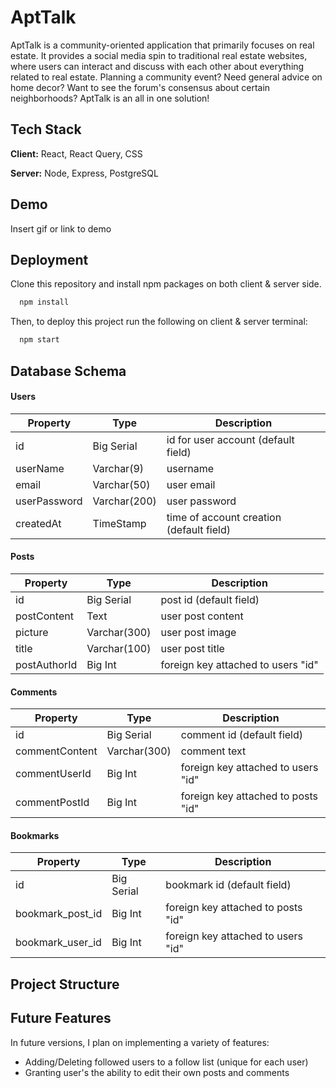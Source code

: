 # AptTalk

AptTalk is a community-oriented application that primarily focuses on real estate. It provides a social media spin to traditional real estate websites, where users can interact and discuss with each other about everything related to real estate. Planning a community event? Need general advice on home decor? Want to see the forum's consensus about certain neighborhoods? AptTalk is an all in one solution!

## Tech Stack

**Client:** React, React Query, CSS

**Server:** Node, Express, PostgreSQL

## Demo

Insert gif or link to demo

## Deployment

Clone this repository and install npm packages on both client & server side.

```bash
  npm install
```

Then, to deploy this project run the following on client & server terminal:

```bash
  npm start
```

## Database Schema

#### Users

| Property     | Type         | Description                              |
| ------------ | ------------ | ---------------------------------------- |
| id           | Big Serial   | id for user account (default field)      |
| userName     | Varchar(9)   | username                                 |
| email        | Varchar(50)  | user email                               |
| userPassword | Varchar(200) | user password                            |
| createdAt    | TimeStamp    | time of account creation (default field) |

#### Posts

| Property     | Type         | Description                        |
| ------------ | ------------ | ---------------------------------- |
| id           | Big Serial   | post id (default field)            |
| postContent  | Text         | user post content                  |
| picture      | Varchar(300) | user post image                    |
| title        | Varchar(100) | user post title                    |
| postAuthorId | Big Int      | foreign key attached to users "id" |

#### Comments

| Property       | Type         | Description                        |
| -------------- | ------------ | ---------------------------------- |
| id             | Big Serial   | comment id (default field)         |
| commentContent | Varchar(300) | comment text                       |
| commentUserId  | Big Int      | foreign key attached to users "id" |
| commentPostId  | Big Int      | foreign key attached to posts "id" |

#### Bookmarks

| Property         | Type       | Description                        |
| ---------------- | ---------- | ---------------------------------- |
| id               | Big Serial | bookmark id (default field)        |
| bookmark_post_id | Big Int    | foreign key attached to posts "id" |
| bookmark_user_id | Big Int    | foreign key attached to users "id" |

## Project Structure

## Future Features

In future versions, I plan on implementing a variety of features:

- Adding/Deleting followed users to a follow list (unique for each user)
- Granting user's the ability to edit their own posts and comments
